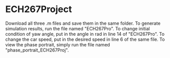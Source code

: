 # ECH267Project
Download all three .m files and save them in the same folder. To generate simulation results, run the file named "ECH267Pro". To change initial condition of yaw angle, put in the angle in rad in line 14 of "ECH267Pro". To change the car speed, put in the desired speed in line 6 of the same file. To view the phase portrait, simply run the file named "phase_portrait_ECH267Proj". 
